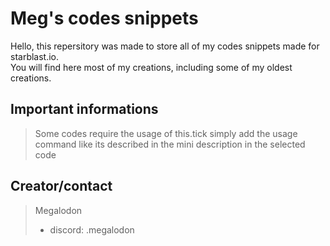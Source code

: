 # Meg's codes snippets

Hello, this repersitory was made to store all of my codes snippets made for starblast.io.<br>
You will find here most of my creations, including some of my oldest creations.<br>

## Important informations

> Some codes require the usage of this.tick
> simply add the usage command like its described in the mini description in the selected code

## Creator/contact
> Megalodon
>   - discord: .megalodon
